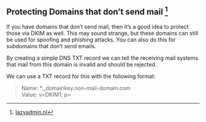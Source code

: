<!-- PROJECT SHIELDS -->
<!--
[![Contributors][contributors-shield]][contributors-url]
[![Forks][forks-shield]][forks-url]
[![Stargazers][stars-shield]][stars-url]
[![Issues][issues-shield]][issues-url]
[![MIT License][license-shield]][license-url]
[![LinkedIn][linkedin-shield]][linkedin-url]
-->

Protecting Domains that don’t send mail [^1]
------

If you have domains that don’t send mail, then it’s a good idea to protect those via DKIM as well. This may sound strange, but these domains can still be used for spoofing and phishing attacks. You can also do this for subdomains that don’t send emails.  

By creating a simple DNS TXT record we can tell the receiving mail systems that mail from this domain is invalid and should be rejected.  

We can use a TXT record for this with the following format:  

> Name: *._domainkey.non-mail-domain.com  
> Value: v=DKIM1; p=

[^1]: [lazyadmin.nl](https://lazyadmin.nl/office-365/configure-dkim-office-365/)  




<!-- MARKDOWN LINKS & IMAGES -->
<!-- https://www.markdownguide.org/basic-syntax/#reference-style-links -->
[contributors-shield]: https://shields.secunit.io/github/contributors/x86txt/tipsntricks.svg?style=for-the-badge
[contributors-url]: https://github.com/x86txt/tipsntricks/graphs/contributors
[forks-shield]: https://shields.secunit.io/github/forks/x86txt/tipsntricks.svg?style=for-the-badge
[forks-url]: https://github.com/x86txt/tipsntricks/network/members
[stars-shield]: https://shields.secunit.io/github/stars/x86txt/tipsntricks.svg?style=for-the-badge
[stars-url]: https://github.com/x86txt/tipsntricks/stargazers
[issues-shield]: https://shields.secunit.io/github/issues/x86txt/tipsntricks.svg?style=for-the-badge
[issues-url]: https://github.com/x86txt/tipsntricks/issues
[license-shield]: https://shields.secunit.io/github/license/tipsntricks/prtg.svg?style=for-the-badge
[license-url]: https://github.com/x86txt/tipsntricksg/blob/main/LICENSE
[linkedin-shield]: https://shields.secunit.io/badge/-LinkedIn-black.svg?style=for-the-badge&logo=linkedin&colorB=555
[linkedin-url]: https://www.linkedin.com/in/mevanssecurity/
[product-screenshot]: images/screenshot.png
